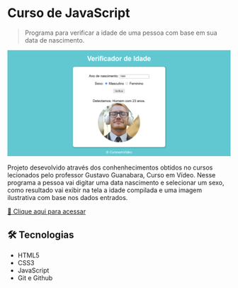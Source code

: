 # Curso de JavaScript

>Programa para verificar a idade de uma pessoa com base em sua data de nascimento.

![preview](./.github/preview.png)

Projeto desevolvido através dos conhenhecimentos obtidos no cursos lecionados pelo professor Gustavo Guanabara, Curso em Vídeo.
Nesse programa a pessoa vai digitar uma data nascimento e selecionar um sexo, como resultado vai exibir na tela a idade compilada e uma imagem ilustrativa com base nos dados entrados.

[🔗 Clique aqui para acessar](https://ramonbarret.github.io/user_age/)

## 🛠 Tecnologias

- HTML5
- CSS3
- JavaScript
- Git e Github
